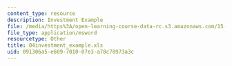 ```yaml
---
content_type: resource
description: Investment Example
file: /media/https%3A/open-learning-course-data-rc.s3.amazonaws.com/15-057-systems-optimization-spring-2003/091306a5e609701007e3a78c78973a3c_04investment_example.xls
file_type: application/msword
resourcetype: Other
title: 04investment_example.xls
uid: 091306a5-e609-7010-07e3-a78c78973a3c
---
```

